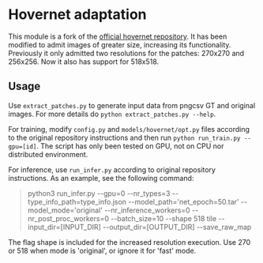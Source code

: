 # Hovernet adaptation

This module is a fork of the [official hovernet repository](https://github.com/vqdang/hover_net). It has been modified to admit images of greater size, increasing its functionality. Previously it only admitted two resolutions for the patches: 270x270 and 256x256. Now it also has support for 518x518.

## Usage

Use `extract_patches.py` to generate input data from pngcsv GT and original images. For more details do `python extract_patches.py --help`. 

For training, modify `config.py` and `models/hovernet/opt.py` files according to the original repository instructions and then run `python run_train.py --gpu=[id]`. The script has only been tested on GPU, not on CPU nor distributed environment.

For inference, use `run_infer.py` according to original repository instructions. As an example, see the following command:

>python3 run_infer.py --gpu=0 --nr_types=3 --type_info_path=type_info.json --model_path='net_epoch=50.tar' --model_mode='original' --nr_inference_workers=0 --nr_post_proc_workers=0 --batch_size=10 --shape 518 tile --input_dir=[INPUT_DIR] --output_dir=[OUTPUT_DIR] --save_raw_map

The flag shape is included for the increased resolution execution. Use 270 or 518 when mode is 'original', or ignore it for 'fast' mode.